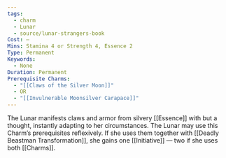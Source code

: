 ```yaml
---
tags:
  - charm
  - Lunar
  - source/lunar-strangers-book
Cost: —
Mins: Stamina 4 or Strength 4, Essence 2
Type: Permanent
Keywords:
  - None
Duration: Permanent
Prerequisite Charms:
  - "[[Claws of the Silver Moon]]"
  - OR
  - "[[Invulnerable Moonsilver Carapace]]"
---
```

The Lunar manifests claws and armor from silvery [[Essence]] with but a thought, instantly adapting to her circumstances.
The Lunar may use this Charm’s prerequisites reflexively. If she uses them together with [[Deadly Beastman Transformation]], she gains one [[Initiative]] — two if she uses both [[Charms]].